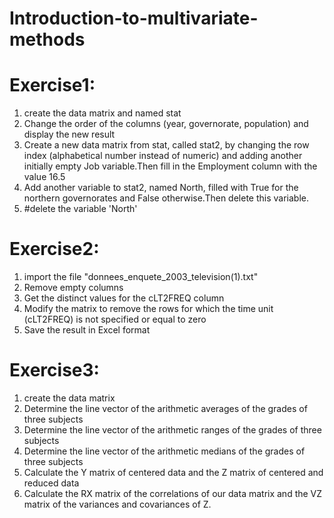 # Introduction-to-multivariate-methods
# Exercise1:
  1. create the data matrix and named stat
  2. Change the order of the columns (year, governorate, population) and display the new result
  3. Create a new data matrix from stat, called stat2, by changing the row index (alphabetical number instead of numeric) and adding another initially empty Job variable.Then fill in the Employment column     with the value 16.5
  4. Add another variable to stat2, named North, filled with True for the northern governorates and False otherwise.Then delete this variable.
  5. #delete the variable 'North'

# Exercise2:
  1. import the file "donnees_enquete_2003_television(1).txt"
  2. Remove empty columns
  3. Get the distinct values ​​for the cLT2FREQ column
  4. Modify the matrix to remove the rows for which the time unit (cLT2FREQ) is not specified or equal to zero
  5. Save the result in Excel format

# Exercise3:
  1. create the data matrix
  2. Determine the line vector of the arithmetic averages of the grades of three subjects
  3. Determine the line vector of the arithmetic ranges of the grades of three subjects
  4. Determine the line vector of the arithmetic medians of the grades of three subjects
  5. Calculate the Y matrix of centered data and the Z matrix of centered and reduced data
  6. Calculate the RX matrix of the correlations of our data matrix and the VZ matrix of the variances and covariances of Z. 
